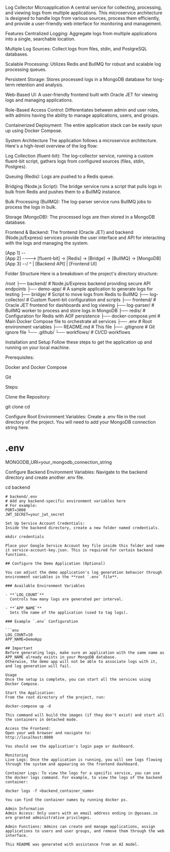 Log Collector Microapplication
A central service for collecting, processing, and viewing logs from multiple applications. This microservice architecture is designed to handle logs from various sources, process them efficiently, and provide a user-friendly web interface for monitoring and management.

Features
Centralized Logging: Aggregate logs from multiple applications into a single, searchable location.

Multiple Log Sources: Collect logs from files, stdin, and PostgreSQL databases.

Scalable Processing: Utilizes Redis and BullMQ for robust and scalable log processing queues.

Persistent Storage: Stores processed logs in a MongoDB database for long-term retention and analysis.

Web-Based UI: A user-friendly frontend built with Oracle JET for viewing logs and managing applications.

Role-Based Access Control: Differentiates between admin and user roles, with admins having the ability to manage applications, users, and groups.

Containerized Deployment: The entire application stack can be easily spun up using Docker Compose.

System Architecture
The application follows a microservice architecture. Here's a high-level overview of the log flow:

Log Collection (fluent-bit): The log-collector service, running a custom fluent-bit script, gathers logs from configured sources (files, stdin, Postgres).

Queuing (Redis): Logs are pushed to a Redis queue.

Bridging (Node.js Script): The bridge service runs a script that pulls logs in bulk from Redis and pushes them to a BullMQ instance.

Bulk Processing (BullMQ): The log-parser service runs BullMQ jobs to process the logs in bulk.

Storage (MongoDB): The processed logs are then stored in a MongoDB database.

Frontend & Backend: The frontend (Oracle JET) and backend (Node.js/Express) services provide the user interface and API for interacting with the logs and managing the system.

[App 1] --\
[App 2] ----> [fluent-bit] -> [Redis] -> [Bridge] -> [BullMQ] -> [MongoDB]
[App 3] --/                                                    ^
                                                               |
                                                          [Backend API]
                                                               |
                                                          [Frontend UI]

Folder Structure
Here is a breakdown of the project's directory structure:

/root
├── backend/         # Node.js/Express backend providing secure API endpoints
├── demo-app/        # A sample application to generate logs for testing
├── bridge/          # Script to move logs from Redis to BullMQ
├── log-collector/   # Custom fluent-bit configuration and scripts
├── frontend/        # Oracle JET frontend for dashboards and log viewing
├── log-parser/      # BullMQ worker to process and store logs in MongoDB
├── redis/           # Configuration for Redis with AOF persistence
├── docker-compose.yml # Main Docker Compose file to orchestrate all services
├── .env             # Root environment variables
├── README.md        # This file
├── .gitignore       # Git ignore file
└── .github/
    └── workflows/   # CI/CD workflows

Installation and Setup
Follow these steps to get the application up and running on your local machine.

Prerequisites:

Docker and Docker Compose

Git

Steps:

Clone the Repository:

git clone <your-repository-url>
cd <repository-folder>

Configure Root Environment Variables:
Create a .env file in the root directory of the project. You will need to add your MongoDB connection string here.

# .env
MONGODB_URI=your_mongodb_connection_string

Configure Backend Environment Variables:
Navigate to the backend directory and create another .env file.

cd backend
```env
# backend/.env
# Add any backend-specific environment variables here
# For example:
PORT=3000
JWT_SECRET=your_jwt_secret

Set Up Service Account Credentials:
Inside the backend directory, create a new folder named credentials.

mkdir credentials

Place your Google Service Account key file inside this folder and name it service-account-key.json. This is required for certain backend functions.

## Configure the Demo Application (Optional)

You can adjust the demo application's log generation behavior through environment variables in the **root `.env` file**.

### Available Environment Variables

- **`LOG_COUNT`**  
  Controls how many logs are generated per interval.

- **`APP_NAME`**  
  Sets the name of the application (used to tag logs).

### Example `.env` Configuration

```env
LOG_COUNT=10
APP_NAME=DemoApp

## Important
Before generating logs, make sure an application with the same name as APP_NAME already exists in your MongoDB database.
Otherwise, the demo app will not be able to associate logs with it, and log generation will fail.

Usage
Once the setup is complete, you can start all the services using Docker Compose.

Start the Application:
From the root directory of the project, run:

docker-compose up -d

This command will build the images (if they don't exist) and start all the containers in detached mode.

Access the Frontend:
Open your web browser and navigate to:
http://localhost:8000

You should see the application's login page or dashboard.

Monitoring
Live Logs: Once the application is running, you will see logs flowing through the system and appearing on the frontend dashboard.

Container Logs: To view the logs for a specific service, you can use the docker logs command. For example, to view the logs of the backend container:

docker logs -f <backend_container_name>

You can find the container names by running docker ps.

Admin Information
Admin Access: Only users with an email address ending in @gosaas.io are granted administrative privileges.

Admin Functions: Admins can create and manage applications, assign applications to users and user groups, and remove them through the web interface.

This README was generated with assistance from an AI model.